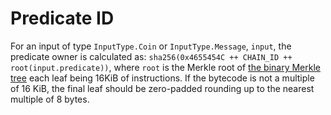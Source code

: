 # Predicate ID

For an input of type `InputType.Coin` or `InputType.Message`, `input`, the predicate owner is calculated as:
`sha256(0x4655454C ++ CHAIN_ID ++ root(input.predicate))`, where `root` is the Merkle root of
[the binary Merkle tree](../cryptographic_primitives.md#binary-merkle-tree) each leaf being 16KiB of instructions.
If the bytecode is not a multiple of 16 KiB, the final leaf should be zero-padded rounding up to the nearest multiple of 8 bytes.
